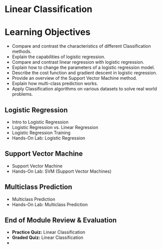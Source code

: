 # Linear Classification
# Learning Objectives
- Compare and contrast the characteristics of different Classification methods.
- Explain the capabilities of logistic regression.
- Compare and contrast linear regression with logistic regression.
- Explain how to change the parameters of a logistic regression model.
- Describe the cost function and gradient descent in logistic regression.
- Provide an overview of the Support Vector Machine method.
- Explain how multi-class prediction works.
- Apply Classification algorithms on various datasets to solve real world problems.
## Logistic Regression
- Intro to Logistic Regression
- Logistic Regression vs. Linear Regression
- Logistic Regression Training
- Hands-On Lab: Logistic Regression
## Support Vector Machine
- Support Vector Machine
- Hands-On Lab: SVM (Support Vector Machines)
## Multiclass Prediction
- Multiclass Prediction
- Hands-On Lab: Multiclass Prediction
## End of Module Review & Evaluation
- **Practice Quiz:** Linear Classification
- **Graded Quiz:** Linear Classification
- 
